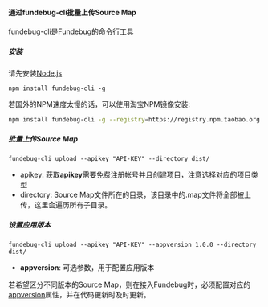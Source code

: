 #### 通过fundebug-cli批量上传Source Map

fundebug-cli是Fundebug的命令行工具 

##### 安装

请先安装[Node.js](https://nodejs.org/zh-cn/download/)

```
npm install fundebug-cli -g
```


若国外的NPM速度太慢的话，可以使用淘宝NPM镜像安装:

```bash
npm install fundebug-cli -g --registry=https://registry.npm.taobao.org
```

##### 批量上传Source Map

```
fundebug-cli upload --apikey "API-KEY" --directory dist/
```

- apikey: 获取**apikey**需要[免费注册](https://www.fundebug.com/team/create)帐号并且[创建项目](https://www.fundebug.com/project/create)，注意选择对应的项目类型
- directory: Source Map文件所在的目录，该目录中的.map文件将全部被上传，这里会遍历所有子目录。

##### 设置应用版本


```
fundebug-cli upload --apikey "API-KEY" --appversion 1.0.0 --directory dist/
```

- **appversion**: 可选参数，用于配置应用版本

若希望区分不同版本的Source Map，则在接入Fundebug时，必须配置对应的[appversion](../../customize/appversion.md)属性，并在代码更新时及时更新。